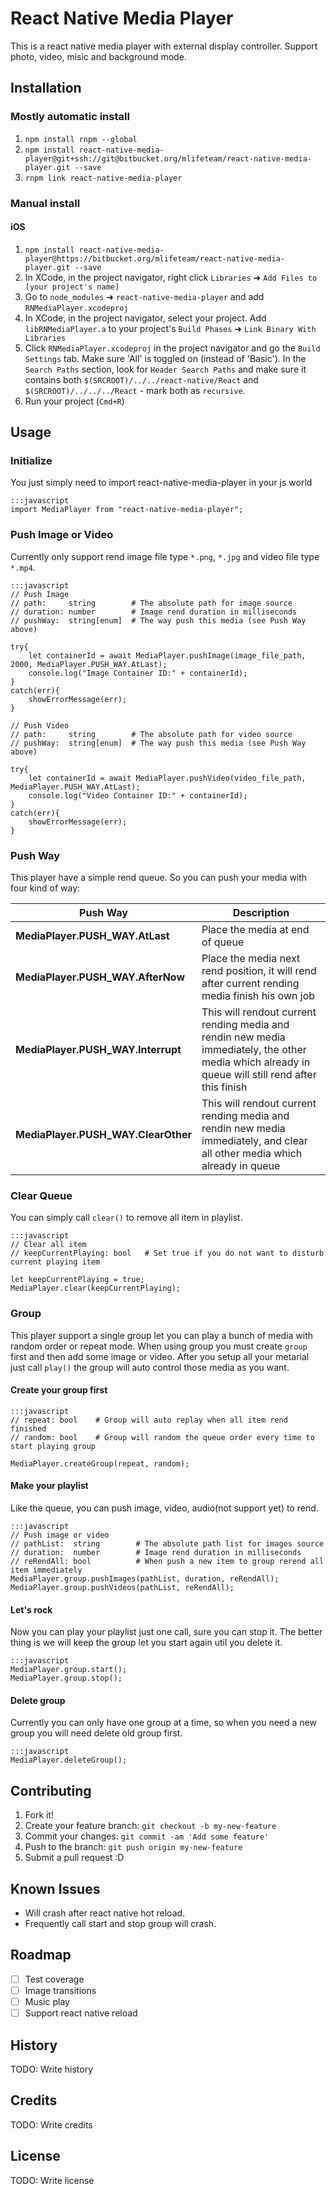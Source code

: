 # React Native Media Player

This is a react native media player with external display controller. Support photo, video, misic and background mode.

## Installation
### Mostly automatic install
1. `npm install rnpm --global`
2. `npm install react-native-media-player@git+ssh://git@bitbucket.org/mlifeteam/react-native-media-player.git --save`
3. `rnpm link react-native-media-player`

### Manual install
#### iOS
1. `npm install react-native-media-player@https://bitbucket.org/mlifeteam/react-native-media-player.git --save`
2. In XCode, in the project navigator, right click `Libraries` ➜ `Add Files to [your project's name]`
3. Go to `node_modules` ➜ `react-native-media-player` and add `RNMediaPlayer.xcodeproj`
4. In XCode, in the project navigator, select your project. Add `libRNMediaPlayer.a` to your project's `Build Phases` ➜ `Link Binary With Libraries`
5. Click `RNMediaPlayer.xcodeproj` in the project navigator and go the `Build Settings` tab. Make sure 'All' is toggled on (instead of 'Basic'). In the `Search Paths` section, look for `Header Search Paths` and make sure it contains both `$(SRCROOT)/../../react-native/React` and `$(SRCROOT)/../../../React` - mark both as `recursive`.
5. Run your project (`Cmd+R`)

## Usage

### Initialize
You just simply need to import react-native-media-player in your js world

```
:::javascript
import MediaPlayer from "react-native-media-player";
```

### Push Image or Video
Currently only support rend image file type `*.png`, `*.jpg` and video file type `*.mp4`.

```
:::javascript
// Push Image
// path:     string        # The absolute path for image source
// duration: number        # Image rend duration in milliseconds
// pushWay:  string[enum]  # The way push this media (see Push Way above)

try{
	let containerId = await MediaPlayer.pushImage(image_file_path, 2000, MediaPlayer.PUSH_WAY.AtLast);
	console.log("Image Container ID:" + containerId);
}
catch(err){
	showErrorMessage(err);
}

// Push Video
// path:     string        # The absolute path for video source
// pushWay:  string[enum]  # The way push this media (see Push Way above)

try{
	let containerId = await MediaPlayer.pushVideo(video_file_path, MediaPlayer.PUSH_WAY.AtLast);
	console.log("Video Container ID:" + containerId);
}
catch(err){
	showErrorMessage(err);
}
```

### Push Way
This player have a simple rend queue. So you can push your media with four kind of way:

| Push Way | Description |
|---|---|
| **MediaPlayer.PUSH_WAY.AtLast** | Place the media at end of queue |
| **MediaPlayer.PUSH_WAY.AfterNow** | Place the media next rend position, it will rend after current rending media finish his own job |
| **MediaPlayer.PUSH_WAY.Interrupt** | This will rendout current rending media and rendin new media immediately, the other media which already in queue will still rend after this finish |
| **MediaPlayer.PUSH_WAY.ClearOther** | This will rendout current rending media and rendin new media immediately, and clear all other media which already in queue |

### Clear Queue
You can simply call `clear()` to remove all item in playlist.

```
:::javascript
// Clear all item
// keepCurrentPlaying: bool   # Set true if you do not want to disturb current playing item 

let keepCurrentPlaying = true;
MediaPlayer.clear(keepCurrentPlaying);

```

### Group
This player support a single group let you can play a bunch of media with random order or repeat mode. When using group you must create `group` first and then add some image or video. After you setup all your metarial just call `play()` the group will auto control those media as you want.

#### Create your group first

```
:::javascript
// repeat: bool    # Group will auto replay when all item rend finished
// random: bool    # Group will random the queue order every time to start playing group

MediaPlayer.createGroup(repeat, random);
```

#### Make your playlist
Like the queue, you can push image, video, audio(not support yet) to rend.

```
:::javascript
// Push image or video
// pathList:  string        # The absolute path list for images source
// duration:  number        # Image rend duration in milliseconds
// reRendAll: bool          # When push a new item to group rerend all item immediately
MediaPlayer.group.pushImages(pathList, duration, reRendAll);
MediaPlayer.group.pushVideos(pathList, reRendAll);
```

#### Let's rock
Now you can play your playlist just one call, sure you can stop it. The better thing is we will keep the group let you start again util you delete it.

```
:::javascript
MediaPlayer.group.start();
MediaPlayer.group.stop();
```

#### Delete group
Currently you can only have one group at a time, so when you need a new group you will need delete old group first.

```
:::javascript
MediaPlayer.deleteGroup();
```

## Contributing

1. Fork it!
2. Create your feature branch: `git checkout -b my-new-feature`
3. Commit your changes: `git commit -am 'Add some feature'`
4. Push to the branch: `git push origin my-new-feature`
5. Submit a pull request :D

## Known Issues

- Will crash after react native hot reload.
- Frequently call start and stop group will crash.

## Roadmap

- [ ] Test coverage
- [ ] Image transitions
- [ ] Music play
- [ ] Support react native reload

## History

TODO: Write history

## Credits

TODO: Write credits

## License

TODO: Write license